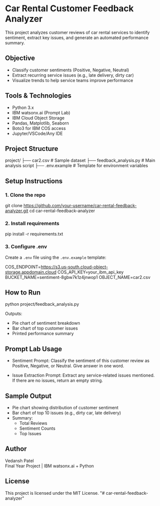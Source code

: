 # Car Rental Customer Feedback Analyzer

This project analyzes customer reviews of car rental services to identify sentiment, extract key issues, and generate an automated performance summary.

## Objective
- Classify customer sentiments (Positive, Negative, Neutral)
- Extract recurring service issues (e.g., late delivery, dirty car)
- Visualize trends to help service teams improve performance

## Tools & Technologies
- Python 3.x
- IBM watsonx.ai (Prompt Lab)
- IBM Cloud Object Storage
- Pandas, Matplotlib, Seaborn
- Boto3 for IBM COS access
- Jupyter/VSCode/Any IDE

## Project Structure
project/
├── car2.csv              # Sample dataset
├── feedback_analysis.py  # Main analysis script
├── .env.example          # Template for environment variables

## Setup Instructions

### 1. Clone the repo
git clone https://github.com/your-username/car-rental-feedback-analyzer.git
cd car-rental-feedback-analyzer

### 2. Install requirements
pip install -r requirements.txt

### 3. Configure .env
Create a `.env` file using the `.env.example` template:

COS_ENDPOINT=https://s3.us-south.cloud-object-storage.appdomain.cloud
COS_API_KEY=your_ibm_api_key
BUCKET_NAME=sentiment-8gbw7k1z4jnwop1
OBJECT_NAME=car2.csv

## How to Run
python project/feedback_analysis.py

Outputs:
- Pie chart of sentiment breakdown
- Bar chart of top customer issues
- Printed performance summary

## Prompt Lab Usage

- Sentiment Prompt:
  Classify the sentiment of this customer review as Positive, Negative, or Neutral. Give answer in one word.

- Issue Extraction Prompt:
  Extract any service-related issues mentioned. If there are no issues, return an empty string.

## Sample Output
- Pie chart showing distribution of customer sentiment
- Bar chart of top 10 issues (e.g., dirty car, late delivery)
- Summary:
  - Total Reviews
  - Sentiment Counts
  - Top Issues

## Author
Vedansh Patel  
Final Year Project | IBM watsonx.ai + Python

## License
This project is licensed under the MIT License.
"# car-rental-feedback-analyzer" 
